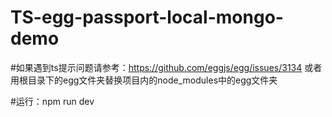 # TS-egg-passport-local-mongo-demo

#如果遇到ts提示问题请参考：https://github.com/eggjs/egg/issues/3134 或者用根目录下的egg文件夹替换项目内的node_modules中的egg文件夹

#运行：npm run dev